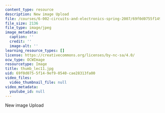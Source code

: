 ```yaml
---
content_type: resource
description: New image Upload
file: /courses/6-002-circuits-and-electronics-spring-2007/69f0d0755f149ef90540cae28313fa00_thumb_lec11.jpg
file_size: 2136
file_type: image/jpeg
image_metadata:
  caption: ''
  credit: ''
  image-alt: ''
learning_resource_types: []
license: https://creativecommons.org/licenses/by-nc-sa/4.0/
ocw_type: OCWImage
resourcetype: Image
title: thumb_lec11.jpg
uid: 69f0d075-5f14-9ef9-0540-cae28313fa00
video_files:
  video_thumbnail_file: null
video_metadata:
  youtube_id: null
---
```

New image Upload
